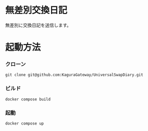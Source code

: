 # 無差別交換日記
無差別に交換日記を送信します。

# 起動方法
### クローン
```
git clone git@github.com:KaguraGateway/UniversalSwapDiary.git
```
### ビルド
```
docker compose build
```
### 起動
```
docker compose up
```